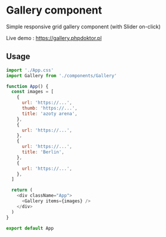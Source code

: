 # Gallery component

Simple responsive grid gallery component (with Slider on-click)

Live demo : https://gallery.phpdoktor.pl

## Usage

```javascript
import './App.css'
import Gallery from './components/Gallery'

function App() {
  const images = [
    {
      url: 'https://...',
      thumb: 'https://...',
      title: 'azoty arena',
    },
    {
      url: 'https://...',
    },
    {
      url: 'https://...',
      title: 'Berlin',
    },
    {
      url: 'https://...',
    },
  ]

  return (
    <div className="App">
      <Gallery items={images} />
    </div>
  )
}

export default App
```
